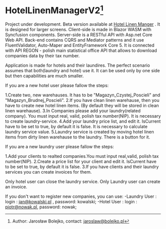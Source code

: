 # HotelLinenManagerV2[^note] 

Project under development. Beta version available at [Hotel Linen Manger](https://hotellinenmanagerbeta.azurewebsites.net) .
It is designed for larger screens.
Client-side is made in Blazor WASM with Syncfusion components.
Server-side is a RESTful API with Asp.net Core Web API.
Back-end contains CQRS and Mediator patterns and it use FluentValidator, Auto-Maper and EntityFramework Core 5. It is connected with API REGON - 
polish main statistical office API that allows to download companies data by their tax number. 

Application is made for hotels and their laundires. The perfect scenario assumes that both(laundry and hotel) use it. It can be used only by one side but then capabilities are much smaller. 


If you are a new hotel user please fallow the steps:

1.Create two, new warehauses. It has to be "Magazyn_Czystej_Poscieli" and "Magazyn_Brudnej_Poscieli".
2.If you have clean linen warehause, then you have to create new hotel linen items. (By default they will be stored in clean linen warehause).
3.In Companies please add your laundry(related company). You must input real, valid, polish tax number(NIP). It is necessary to create laundry-service.
4.Add your laundry price list, and edit it. IsCurrent have to be set to true, by default it is false. It is necessary to calculate laundry service value.
5.Laundry service is created by moving hotel linen items from dirty linen warehause to the laundry. There is a button for it.

If you are a new laundry user please fallow the steps:

1.Add your clients to realted companies.You must input real,valid, polish tax number(NIP).
2.Create a price list for your client and edit it. IsCurrent have to be set to true, by default it is false.
3.If you have clients and their laundry services you can create invoices for them.

Only hotel user can close the laundry service. Only Laundry user can create an invoice.

If you don't want to register new companies, you can use:
-Laundry User : login : jan@kowalski.pl , password: kowalski;
-Hotel User : login : piotr@nowak.pl, password: nowak;


[^note]: Author: Jarosław Bolejko, contact: jaroslaw@bolejko.pl


